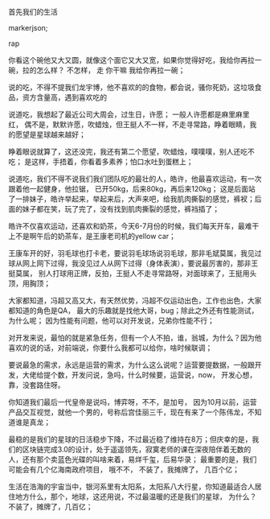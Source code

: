 首先我们的生活

markerjson;

rap

你看这个碗他又大又圆，就像这个面它又大又宽，如果你觉得好吃，我给你再拉一碗，拉的怎么样？
不怎样， 
走
你干嘛
我给你再拉一碗；


说的吃，不得不提我们龙宇博，他不喜欢的的食物，都会说，骚你死奶，这垃圾食品，资方含量高，遇到喜欢吃的

说道吃，我想起了最近公司大周会，过生日，许愿； 一般人许愿都是麻里麻里红，
偶不是，默默许愿，吹蜡烛，但王挺人不一样，不走寻常路，睁着眼睛，我的愿望是星球越来越好；

睁着眼说就算了，这还没完，我还有第二个愿望，吹蜡烛，噗噗噗，别人还吃不吃；
是这样，手捂着，你看着多素养；怕口水吐到蛋糕上；

说道吃，我们不得不说我们我们团队吃的最壮的人，皓许，他最喜欢运动，有一次跟着他一起健身，他拉锯， 已开50kg，后来80kg，再后来120kg； 这是后面站了一排妹子，皓许举起来，举起来后，大声来吧，给我肌肉撕裂的感觉，裤衩；后面的妹子都在笑，玩了完了，没有找到肌肉撕裂的感觉，裤裆插了；

皓许不仅喜欢运动，还喜欢和奶茶，今天6-7月份的时候，我们每天开车，最难干上不是啊午后的奶茶车，是王康老司机的yellow car；

王康车开的好，羽毛球也打卡老，要说羽毛球场说羽毛球，那非毛斌莫属，我见过球从网上网下过得，我没见过人从网下过得（身体表演），要说最厉害的，那非王挺莫属，
别人打球用正牌，反拍，王挺人不走寻常路呀，对面球来了，王挺用头顶，用胸顶；


大家都知道，冯超又高又大，有天然优势，冯超不仅运动出色，工作也出色，大家都知道的角色是QA， 最大的乐趣就是找他大哥，bug；除此之外还有性能测试，为什么呢；
因为性能有问题，他可以对开发说，兄弟你性能不行；


对开发来说，最怕的就是紧急任务，但有一个人不拍，谁，翁城，为什么？因为他喜欢的说的话，对前端说，你要什么我都可以给你，啥时候联调；


要说最急的需求，永远是运营的需求，为什么这么说呢？运营要提数据，一般跟开发，大佬给提个数，开发问说，急吗，什么时候要，运营说，now， 开发心想，靠，没套路住呀。


你知道我们最后一代皇帝是说吗，博弈呀，不不，是加号， 因为10月以前，运营产品交互视觉，就他一个男的，号称后宫佳丽三千，现在有来了一个陈伟龙，不知道谁是真龙；



最稳的是我们的星球的日活稳步下降，不过最近稳了维持在8万；但庆幸的是，我们的区块链完成3.0的设计，处于遥遥领先，寂寞老师的课在深夜陪伴着无数的人，还有那个卖蓝色光碟的叫啥来着，易烊千玺，后易华录；
最重要的是，我们可能会有几个亿海南政府项目， 哦不不， 不装了，我摊牌了， 几百个亿；


生活在浩海的宇宙当中，银河系里有太阳系，太阳系八大行星，你知道最适合人居住地方什么，那个，地球，这还用说，不过最温暖的还是我们的星球， 为什么？
不装了，摊牌了，几百亿；




